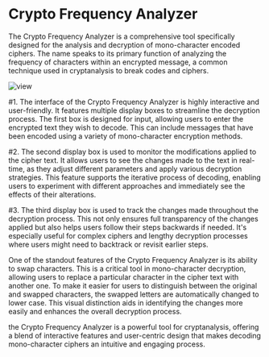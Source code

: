 # Crypto Frequency Analyzer

The Crypto Frequency Analyzer is a comprehensive tool specifically designed for the analysis and decryption of mono-character encoded ciphers. The name speaks to its primary function of analyzing the frequency of characters within an encrypted message, a common technique used in cryptanalysis to break codes and ciphers.
 
![view](https://github.com/ajay-2345/-Crypto-Frequency-Analyzer/assets/10467068/916f770d-07d6-4686-9e16-ad1aa1ae5c37)

 
#1. The interface of the Crypto Frequency Analyzer is highly interactive and user-friendly. It features multiple display boxes to streamline the decryption process. The first box is designed for input, allowing users to enter the encrypted text they wish to decode. This can include messages that have been encoded using a variety of mono-character encryption methods.
 
#2. The second display box is used to monitor the modifications applied to the cipher text. It allows users to see the changes made to the text in real-time, as they adjust different parameters and apply various decryption strategies. This feature supports the iterative process of decoding, enabling users to experiment with different approaches and immediately see the effects of their alterations.

#3. The third display box is used to track the changes made throughout the decryption process. This not only ensures full transparency of the changes applied but also helps users follow their steps backwards if needed. It's especially useful for complex ciphers and lengthy decryption processes where users might need to backtrack or revisit earlier steps.
 
One of the standout features of the Crypto Frequency Analyzer is its ability to swap characters. This is a critical tool in mono-character decryption, allowing users to replace a particular character in the cipher text with another one. To make it easier for users to distinguish between the original and swapped characters, the swapped letters are automatically changed to lower case. This visual distinction aids in identifying the changes more easily and enhances the overall decryption process.
 
the Crypto Frequency Analyzer is a powerful tool for cryptanalysis, offering a blend of interactive features and user-centric design that makes decoding mono-character ciphers an intuitive and engaging process.
